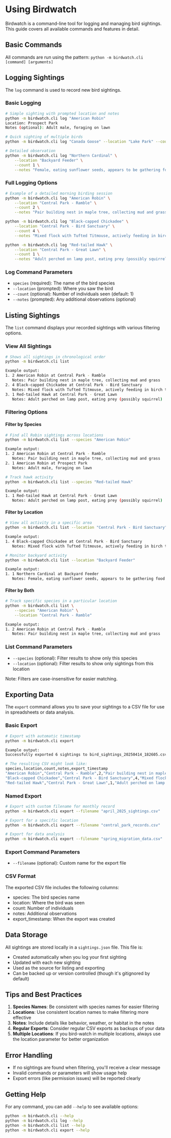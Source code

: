 # Using Birdwatch

Birdwatch is a command-line tool for logging and managing bird sightings. This guide covers all available commands and features in detail.

## Basic Commands

All commands are run using the pattern: `python -m birdwatch.cli [command] [arguments]`

## Logging Sightings

The `log` command is used to record new bird sightings.

### Basic Logging
```bash
# Simple sighting with prompted location and notes
python -m birdwatch.cli log "American Robin"
Location: Prospect Park
Notes (optional): Adult male, foraging on lawn

# Quick sighting of multiple birds
python -m birdwatch.cli log "Canada Goose" --location "Lake Park" --count 12 --notes "Flying overhead in V formation"

# Detailed observation
python -m birdwatch.cli log "Northern Cardinal" \
    --location "Backyard Feeder" \
    --count 1 \
    --notes "Female, eating sunflower seeds, appears to be gathering food for nestlings"
```

### Full Logging Options
```bash
# Example of a detailed morning birding session
python -m birdwatch.cli log "American Robin" \
    --location "Central Park - Ramble" \
    --count 2 \
    --notes "Pair building nest in maple tree, collecting mud and grass"

python -m birdwatch.cli log "Black-capped Chickadee" \
    --location "Central Park - Bird Sanctuary" \
    --count 4 \
    --notes "Mixed flock with Tufted Titmouse, actively feeding in birch trees"

python -m birdwatch.cli log "Red-tailed Hawk" \
    --location "Central Park - Great Lawn" \
    --count 1 \
    --notes "Adult perched on lamp post, eating prey (possibly squirrel)"
```

### Log Command Parameters
- `species` (required): The name of the bird species
- `--location` (prompted): Where you saw the bird
- `--count` (optional): Number of individuals seen (default: 1)
- `--notes` (prompted): Any additional observations (optional)

## Listing Sightings

The `list` command displays your recorded sightings with various filtering options.

### View All Sightings
```bash
# Shows all sightings in chronological order
python -m birdwatch.cli list

Example output:
1. 2 American Robin at Central Park - Ramble
   Notes: Pair building nest in maple tree, collecting mud and grass
2. 4 Black-capped Chickadee at Central Park - Bird Sanctuary
   Notes: Mixed flock with Tufted Titmouse, actively feeding in birch trees
3. 1 Red-tailed Hawk at Central Park - Great Lawn
   Notes: Adult perched on lamp post, eating prey (possibly squirrel)
```

### Filtering Options

#### Filter by Species
```bash
# Find all Robin sightings across locations
python -m birdwatch.cli list --species "American Robin"

Example output:
1. 2 American Robin at Central Park - Ramble
   Notes: Pair building nest in maple tree, collecting mud and grass
2. 1 American Robin at Prospect Park
   Notes: Adult male, foraging on lawn

# Track hawk activity
python -m birdwatch.cli list --species "Red-tailed Hawk"

Example output:
1. 1 Red-tailed Hawk at Central Park - Great Lawn
   Notes: Adult perched on lamp post, eating prey (possibly squirrel)
```

#### Filter by Location
```bash
# View all activity in a specific area
python -m birdwatch.cli list --location "Central Park - Bird Sanctuary"

Example output:
1. 4 Black-capped Chickadee at Central Park - Bird Sanctuary
   Notes: Mixed flock with Tufted Titmouse, actively feeding in birch trees

# Monitor backyard activity
python -m birdwatch.cli list --location "Backyard Feeder"

Example output:
1. 1 Northern Cardinal at Backyard Feeder
   Notes: Female, eating sunflower seeds, appears to be gathering food for nestlings
```

#### Filter by Both
```bash
# Track specific species in a particular location
python -m birdwatch.cli list \
    --species "American Robin" \
    --location "Central Park - Ramble"

Example output:
1. 2 American Robin at Central Park - Ramble
   Notes: Pair building nest in maple tree, collecting mud and grass
```

### List Command Parameters
- `--species` (optional): Filter results to show only this species
- `--location` (optional): Filter results to show only sightings from this location

Note: Filters are case-insensitive for easier matching.

## Exporting Data

The `export` command allows you to save your sightings to a CSV file for use in spreadsheets or data analysis.

### Basic Export
```bash
# Export with automatic timestamp
python -m birdwatch.cli export

Example output:
Successfully exported 6 sightings to bird_sightings_20250414_182605.csv

# The resulting CSV might look like:
species,location,count,notes,export_timestamp
"American Robin","Central Park - Ramble",2,"Pair building nest in maple tree, collecting mud and grass","2025-04-14 18:26:05"
"Black-capped Chickadee","Central Park - Bird Sanctuary",4,"Mixed flock with Tufted Titmouse, actively feeding in birch trees","2025-04-14 18:26:05"
"Red-tailed Hawk","Central Park - Great Lawn",1,"Adult perched on lamp post, eating prey (possibly squirrel)","2025-04-14 18:26:05"
```

### Named Export
```bash
# Export with custom filename for monthly record
python -m birdwatch.cli export --filename "april_2025_sightings.csv"

# Export for a specific location
python -m birdwatch.cli export --filename "central_park_records.csv"

# Export for data analysis
python -m birdwatch.cli export --filename "spring_migration_data.csv"
```

### Export Command Parameters
- `--filename` (optional): Custom name for the export file

### CSV Format
The exported CSV file includes the following columns:
- species: The bird species name
- location: Where the bird was seen
- count: Number of individuals
- notes: Additional observations
- export_timestamp: When the export was created

## Data Storage

All sightings are stored locally in a `sightings.json` file. This file is:
- Created automatically when you log your first sighting
- Updated with each new sighting
- Used as the source for listing and exporting
- Can be backed up or version controlled (though it's gitignored by default)

## Tips and Best Practices

1. **Species Names**: Be consistent with species names for easier filtering
2. **Locations**: Use consistent location names to make filtering more effective
3. **Notes**: Include details like behavior, weather, or habitat in the notes
4. **Regular Exports**: Consider regular CSV exports as backups of your data
5. **Multiple Locations**: If you bird-watch in multiple locations, always use the location parameter for better organization

## Error Handling

- If no sightings are found when filtering, you'll receive a clear message
- Invalid commands or parameters will show usage help
- Export errors (like permission issues) will be reported clearly

## Getting Help

For any command, you can add `--help` to see available options:
```bash
python -m birdwatch.cli --help
python -m birdwatch.cli log --help
python -m birdwatch.cli list --help
python -m birdwatch.cli export --help
```
